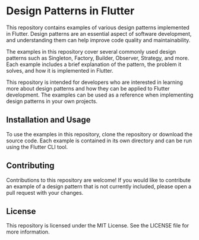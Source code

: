 # Design Patterns in Flutter

This repository contains examples of various design patterns implemented in Flutter. Design patterns are an essential aspect of software development, and understanding them can help improve code quality and maintainability.

The examples in this repository cover several commonly used design patterns such as Singleton, Factory, Builder, Observer, Strategy, and more. Each example includes a brief explanation of the pattern, the problem it solves, and how it is implemented in Flutter.

This repository is intended for developers who are interested in learning more about design patterns and how they can be applied to Flutter development. The examples can be used as a reference when implementing design patterns in your own projects.

## Installation and Usage

To use the examples in this repository, clone the repository or download the source code. Each example is contained in its own directory and can be run using the Flutter CLI tool.

## Contributing

Contributions to this repository are welcome! If you would like to contribute an example of a design pattern that is not currently included, please open a pull request with your changes.

## License

This repository is licensed under the MIT License. See the LICENSE file for more information.
